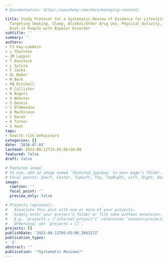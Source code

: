 ```yaml
---
# Documentation: https://wowchemy.com/docs/managing-content/

title: Study Protocol for a Systematic Review of Evidence for Lifestyle Interventions
  Targeting Smoking, Sleep, Alcohol/Other Drug Use, Physical Activity, and Healthy
  Diet in People with Bipolar Disorder
subtitle: ''
summary: ''
authors:
- FJ Kay-Lambkin
- L Thornton
- JM Lappin
- T Hanstock
- L Sylvia
- F Jacka
- AL Baker
- M Berk
- PB Mitchell
- R Callister
- N Rogers
- S Webster
- S Dennis
- C Oldmeadow
- A MacKinnon
- C Doran
- A Turner
- S Hunt
tags:
- health risk behaviours
categories: []
date: '2016-07-01'
lastmod: 2022-08-12T15:03:06+10:00
featured: false
draft: false

# Featured image
# To use, add an image named `featured.jpg/png` to your page's folder.
# Focal points: Smart, Center, TopLeft, Top, TopRight, Left, Right, BottomLeft, Bottom, BottomRight.
image:
  caption: ''
  focal_point: ''
  preview_only: false

# Projects (optional).
#   Associate this post with one or more of your projects.
#   Simply enter your project's folder or file name without extension.
#   E.g. `projects = ["internal-project"]` references `content/project/deep-learning/index.md`.
#   Otherwise, set `projects = []`.
projects: []
publishDate: '2022-08-12T05:03:06.266327Z'
publication_types:
- '2'
abstract: ''
publication: '*Systematic Reviews*'
---
```

